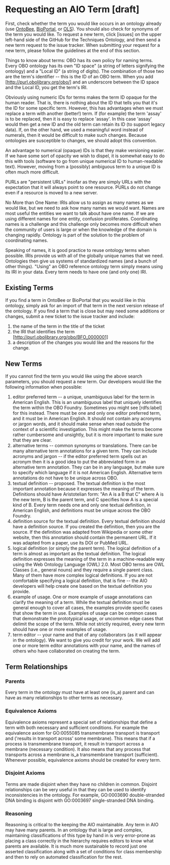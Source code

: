 # Requesting an AIO Term [draft]

First, check whether the term you would like occurs in an ontology already (use [OntoBee](http://www.ontobee.org), [BioPortal](https://bioportal.bioontology.org), or [OLS](https://www.ebi.ac.uk/ols/ontologies)). You should also check for synonyms of the term you would like. To request a new term, click [issues] on the upper left-hand side of the GitHub for the Techniques Ontology, and then send a new term request to the issue tracker. When submitting your request for a new term, please follow the guidelines at the end of this section.

Things to know about terms: OBO has its own policy for naming terms. Every OBO ontology has its own "ID space" (a string of letters signifying the ontology) and a "Local ID" (a string of digits). The combination of those two are the term's identifier -- this is the ID of an OBO term. When you add [http://purl.obolibrary.org/obo/] and an underscore between the ID space and the Local ID, you get the term's IRI.

Obviously using numeric IDs for terms makes the term ID opaque for the human reader. That is, there is nothing about the ID that tells you that it's the ID for some specific term. However, this has advantages when we must replace a term with another (better!) term. If (for example) the term 'assay' is to be replaced, then it is easy to replace 'assay'. In this case 'assay' would then get a new ID and the old term can retain its ID (to support legacy data). If, on the other hand, we used a meaningful word instead of numerals, then it would be difficult to make such changes. Because ontologies are susceptible to changes, we should adopt this convention.

An advantage to numerical (opaque) IDs is that they make versioning easier. If we have some sort of opacity we wish to dispel, it is somewhat easy to do this with tools (software to go from unique numerical ID to human-readable text). However, moving from a (possibly) ambiguous term to a unique ID is often much more difficult. 

PURLs are "persistent URLs" insofar as they are simply URLs with the expectation that it will always point to one resource. PURLs do not change even if a resource is moved to a new server. 

No More than One Name: IRIs allow us to assign as many names as we would like, but we need to ask how many names we would want. Names are most useful the entities we want to talk about have one name. If we are using different names for one entity, confusion proliferates. Coordinating names is a challenge and this challenge only becomes more difficult when the community of users is large or when the knowledge of the domain is changing rapidly. Ontology is part of the solution to the problem of coordinating names. 

Speaking of names, it is good practice to reuse ontology terms when possible. IRIs provide us with all of the globally unique names that we need. Ontologies then give us systems of standardized names (and a bunch of other things). "Using" an OBO reference ontology term simply means using its IRI in your data. Every term needs to have one (and only one) IRI. 

## Existing Terms

If you find a term in OntoBee or BioPortal that you would like in this ontology, simply ask for an import of that term in the next version release of the ontology. If you find a term that is close but may need some additions or changes, submit a new ticket to the issue tracker and include:

1. the name of the term in the title of the ticket
2. the IRI that identifies the term [http://purl.obolibrary.org/obo/BFO_0000001]
3. a description of the changes you would like and the reasons for the change.

## New Terms

If you cannot find the term you would like using the above search parameters, you should request a new term. Our developers would like the following information when possible:

1. editor preferred term -- a unique, unambiguous label for the term in American English. This is an unambiguous label that uniquely identifies the term within the OBO Foundry. Sometimes you might see [rdfs:label] for this instead. There must be one and only one editor preferred term, and it must be in American English. It should not contain any acronyms or jargon words, and it should make sense when read outside the context of a scientific investigation. This might make the terms become rather cumbersome and unsightly, but it is more important to make sure that they are clear. 
2. alternative terms -- common synonyms or translations. There can be many alternative term annotations for a given term. They can include acronyms and jargon -- if the editor preferred term spells out an acronym then it is a good idea to put the abbreviated form in an alternative term annotation. They can be in any language, but make sure to specify which language if it is not American English. Alternative term annotations do not have to be unique across OBO.
3. textual definition -- proposed. The textual definition is the most important annotation because it expresses the meaning of the term. Definitions should have Aristotelian form: "An A is a B that C" where A is the new term, B is the parent term, and C specifies how A is a special kind of B. Every term needs one and only one textual definition, in American English, and definitions must be unique across the OBO Foundry. 
4. definition source for the textual definition. Every textual definition should have a definition source. If you created the definition, then you are the source. If the definition was adapted from Wikipedia or some other website, then this annotation should contain the permanent URL. If it was adapted from a paper, use its DOI or PubMed URL.
5. logical definition (or simply the parent term). The logical definition of a term is almost as important as the textual definition. The logical definition expresses the meaning of the term in a machine-readable way using the Web Ontology Language (OWL) 2.0. Most OBO terms are OWL Classes (i.e., general nouns) and they require a single parent class. Many of them have more complex logical definitions. If you are not comfortable specifying a logical definition, that is fine -- the AIO developers will help create one based on the textual definition you provide. 
6. example of usage. One or more example of usage annotations can clarify the meaning of a term. While the textual definition must be general enough to cover all cases, the examples provide specific cases that show the term in use. Examples of usage can be common cases that demonstrate the prototypical usage, or uncommon edge cases that delimit the scope of the term. While not strictly required, every new term should have one or more examples of usage.
7. term editor -- your name and that of any collaborators (as it will appear in the ontology). We want to give you credit for your work. We will add one or more term editor annotations with your name, and the names of others who have collaborated on creating the term. 

## Term Relationships

### Parents
Every term in the ontology must have at least one (is_a) parent and can have as many relationships to other terms as necessary.

### Equivalence Axioms
Equivalence axioms represent a special set of relationships that define a term with both necessary and sufficient conditions. For example the equivalence axiom for GO:0055085 transmembrane transport is transport and ('results in transport across' some membrane). This means that if a process is transmembrane transport, it result in transport across a membrane (necessary condition). It also means that any process that transports across a membrane is_a transmembrane transport (sufficient). Whenever possible, equivalence axioms should be created for every term.

### Disjoint Axioms
Terms are made disjoint when they have no children in common. Disjoint relationships can be very useful in that they can be used to identify inconsistencies in the ontology. For example, GO:0003690 double-stranded DNA binding is disjoint with GO:0003697 single-stranded DNA binding.

### Reasoning
Reasoning is critical to the keeping the AIO maintainable. Any term in AIO may have many parents. In an ontology that is large and complex, maintaining classifications of this type by hand in is very error-prone as placing a class correctly in the hierarchy requires editors to know what parents are available. It is much more sustainable to record just one asserted classification along with a set of conditions for class membership and then to rely on automated classification for the rest.
